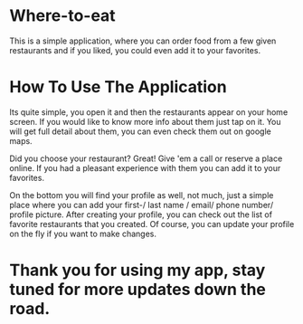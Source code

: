 # Where-to-eat
  This is a simple application, where you can order food from a few given restaurants and if you liked, you could even add it to your favorites.

# How To Use The Application
  Its quite simple, you open it and then the restaurants appear on your home screen. If you would like to know more info about them just tap on it.
  You will get full detail about them, you can even check them out on google maps.
  
  Did you choose your restaurant? Great! Give 'em a call or reserve a place online.
  If you had a pleasant experience with them you can add it to your favorites.
  
  On the bottom you will find your profile as well, not much, just a simple place where you can add your first-/ last name / email/ phone number/ profile picture.
  After creating your profile, you can check out the list of favorite restaurants that you created.
  Of course, you can update your profile on the fly if you want to make changes.
  
  
 # Thank you for using my app, stay tuned for more updates down the road.
